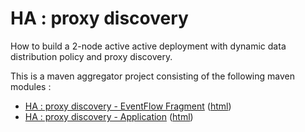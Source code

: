 # HA : proxy discovery

How to build a 2-node active active deployment with dynamic data distribution policy and proxy discovery.

This is a maven aggregator project consisting of the following maven modules :

* [HA : proxy discovery - EventFlow Fragment](pd-2node-ef/src/site/markdown/index.md) ([html](https://tibcosoftware.github.io/tibco-streaming-samples/10.4.0/highavailability/pd-2node/pd-2node-ef/))
* [HA : proxy discovery - Application](pd-2node-app/src/site/markdown/index.md) ([html](https://tibcosoftware.github.io/tibco-streaming-samples/10.4.0/highavailability/pd-2node/pd-2node-app/))
